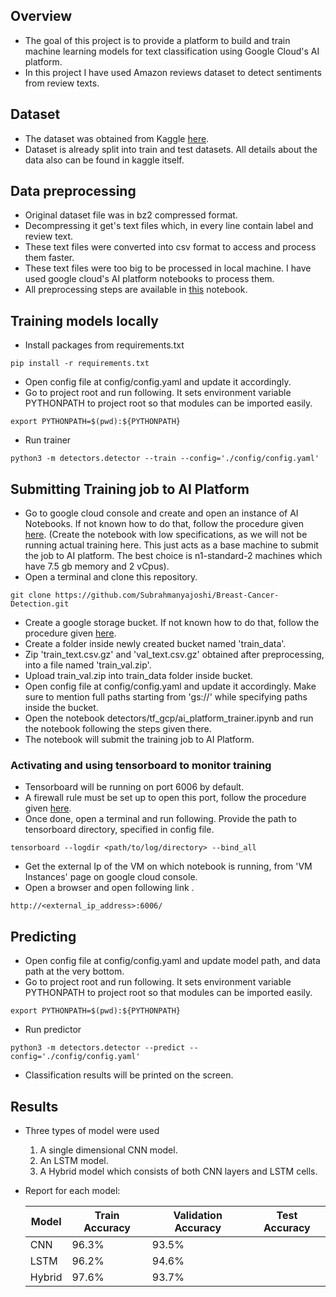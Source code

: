 
## Overview
- The goal of this project is to provide a platform to build and train machine learning models for text
classification using Google Cloud's AI platform.
- In this project I have used Amazon reviews dataset to detect sentiments from review texts.

## Dataset
- The dataset was obtained from Kaggle [here](https://www.kaggle.com/bittlingmayer/amazonreviews?select=train.ft.txt.bz2).
- Dataset is already split into train and test datasets. All details about the data also can be found in kaggle itself.

## Data preprocessing
- Original dataset file was in bz2 compressed format.
- Decompressing it get's text files which, in every line contain label and review text.
- These text files were converted into csv format to access and process them faster.
- These text files were too big to be processed in local machine. I have used google cloud's 
AI platform notebooks to process them.
- All preprocessing steps are available in [this](tools/preprocessor.ipynb) notebook.


## Training models locally

- Install packages from requirements.txt
```shell
pip install -r requirements.txt
```
- Open config file at config/config.yaml and update it accordingly.
- Go to project root and run following. It sets environment variable 
   PYTHONPATH to project root so that modules can be imported easily.
   
```shell
export PYTHONPATH=$(pwd):${PYTHONPATH}
```
- Run trainer
```shell
python3 -m detectors.detector --train --config='./config/config.yaml'
```


## Submitting Training job to AI Platform

- Go to google cloud console and create and open an instance of AI Notebooks. 
   If not known how to do that, follow the procedure given [here](https://cloud.google.com/notebooks/docs/create-new).
   (Create the notebook with low specifications, as we will not be running actual training here. 
   This just acts as a base machine to submit the job to AI platform. 
   The best choice is n1-standard-2 machines which have 7.5 gb memory and 2 vCpus).
- Open a terminal and clone this repository.
```shell
git clone https://github.com/Subrahmanyajoshi/Breast-Cancer-Detection.git
```
- Create a google storage bucket. If not known how to do that, 
   follow the procedure given [here](https://cloud.google.com/storage/docs/creating-buckets).
- Create a folder inside newly created bucket named 'train_data'.
- Zip 'train_text.csv.gz' and 'val_text.csv.gz' obtained after preprocessing, into a file named 'train_val.zip'.
- Upload train_val.zip into train_data folder inside bucket.
- Open config file at config/config.yaml and update it accordingly. Make sure to mention full paths
   starting from 'gs://' while specifying paths inside the bucket.
- Open the notebook detectors/tf_gcp/ai_platform_trainer.ipynb and run the notebook 
   following the steps given there.
- The notebook will submit the training job to AI Platform. 

### Activating and using tensorboard to monitor training

- Tensorboard will be running on port 6006 by default.
- A firewall rule must be set up to open this port, follow the procedure given
   [here](https://docs.bitnami.com/google/faq/administration/use-firewall/).
- Once done, open a terminal and run following. Provide the path to tensorboard directory, 
   specified in config file.
```shell
tensorboard --logdir <path/to/log/directory> --bind_all
```
- Get the external Ip of the VM on which notebook is running, from 'VM Instances' page on google cloud console.
- Open a browser and open following link .
```text
http://<external_ip_address>:6006/
```

## Predicting
- Open config file at config/config.yaml and update model path, and data path at the very bottom.
- Go to project root and run following. It sets environment variable PYTHONPATH to project root so that 
   modules can be imported easily.
```shell
export PYTHONPATH=$(pwd):${PYTHONPATH}
```
- Run predictor
```shell
python3 -m detectors.detector --predict --config='./config/config.yaml'
```
- Classification results will be printed on the screen. 

## Results
- Three types of model were used
    1. A single dimensional CNN model.
    2. An LSTM model.
    3. A Hybrid model which consists of both CNN layers and LSTM cells.
- Report for each model:

    | Model  | Train Accuracy  | Validation Accuracy  | Test Accuracy  |
    |---|---|---|---|
    |CNN| 96.3% | 93.5% |   | 
    |LSTM| 96.2% | 94.6% |   | 
    |Hybrid| 97.6% | 93.7% |   | 
